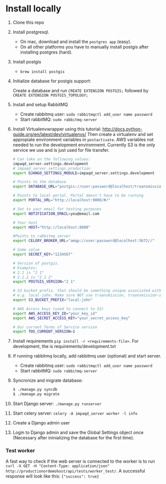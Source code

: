 # Install locally

1. Clone this repo

1. Install postgresql.
	- On mac, download and install the `postgres app` (easy). 
	- On all other platforms you have to manually install postgis after installing postgres (hard). 

1. Install postgis
	- `brew install postgis`

1. Initialize database for postgis support:

	Create a database and run `CREATE EXTENSION POSTGIS;` followed by `CREATE EXTENSION POSTGIS_TOPOLOGY;`
	
1. Install and setup RabbitMQ
	- Create rabbitmq user: `sudo rabbitmqctl add_user name password`
	- Start rabbitMQ: `sudo rabbitmq-server`

1. Install Virtualenvwrapper using this tutorial: http://docs.python-guide.org/en/latest/dev/virtualenvs/ Then create a virtualenv and set appropiate environment variables in `postactivate`. AWS variables not needed to run the development enviromnemt. Currently S3 is the only service we use and is just used for file transfer. 
	```bash
	# Can take on the following values: 
	impaqd_server.settings.development 
	# impaqd_server.settings.production
	export DJANGO_SETTINGS_MODULE=impaqd_server.settings.development

	# Points to the database
	export DATABASE_URL="postgis://user:password@localhost/traansmission-database"
	
	# Points to local portal. Portal doesn't have to be running
	export PORTAL_URL="http://localhost:9000/#/"

	# Set to your email for testing purposes
	export NOTIFICATION_EMAIL=you@email.com

	# Your host 
	export HOST="http://localhost:8000"
 	
	#Points to rabbitmq server
 	export CELERY_BROKER_URL="amqp://user:password@localhost:5672//"

 	# Some value
 	export SECRET_KEY="1234567"

 	# Version of postgis. 
 	# Examples: 
 	# 2.1 is "2 1"
 	# 2.1.2 is "2 1 2"
	export POSTGIS_VERSION="2 1"
	
	# S3 bucket prefix. that should be something unique associated with you
	# e.g. local-john. Make sure NOT use traansmission, traansmission-sandbox or traansmission-demo
	export S3_BUCKET_PREFIX="local-john"
	
	# AWS Access keys (used to connect to S3)
	export AWS_ACCESS_KEY_ID="your_key_id"
	export AWS_SECRET_ACCESS_KEY="your_secret_access_key"
	
	# Our current Terms of Service version
	export TOS_CURRENT_VERSION=1
	```

1. Install requirements `pip install -r <requirements-file>`. For development, the <requirements-file> is requirements/development.txt

1. If running rabbitmq locally, add rabbitmq user (optional) and start server.
	- Create rabbitmq user: `sudo rabbitmqctl add_user name password`
	- Start rabbitMQ: `sudo rabbitmq-server`

1. Syncronize and migrate database:
	```sh
	$ ./manage.py syncdb
	$ ./manage.py migrate
	```

1. Start Django server: `./manage.py runserver`

1. Start celery server: `celery -A impaqd_server worker -l info`

1. Create a Django admin user

1. Login to Django admin and save the Global Settings object once (Necessary after ininializing the database for the first time).

### Test worker
A fast way to check if the web server is connected to the worker is to run `curl -X GET -H "Content-Type: application/json" http://productionordemohost/api/tests/worker_test/`. A successful response will look like this: `{"success": true}`
